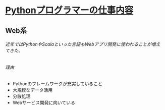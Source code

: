 # [Pythonプログラマーの仕事内容](https://www.bigdata-navi.com/aidrops/2471/)

## Web系
  ###### 近年ではPythonやScalaといった言語もWebアプリ開発に使われることが増えてきた。
###### 理由
  - Pythonのフレームワークが充実していること
  - 大規模なデータ活用
  - 分散処理
  - Webサービス開発に向いている
